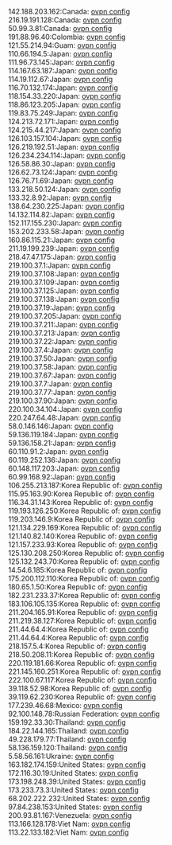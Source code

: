142.188.203.162:Canada: [ovpn config](vpn/142_188_203_162.ovpn)  
216.19.191.128:Canada: [ovpn config](vpn/216_19_191_128.ovpn)  
50.99.3.81:Canada: [ovpn config](vpn/50_99_3_81.ovpn)  
191.88.96.40:Colombia: [ovpn config](vpn/191_88_96_40.ovpn)  
121.55.214.94:Guam: [ovpn config](vpn/121_55_214_94.ovpn)  
110.66.194.5:Japan: [ovpn config](vpn/110_66_194_5.ovpn)  
111.96.73.145:Japan: [ovpn config](vpn/111_96_73_145.ovpn)  
114.167.63.187:Japan: [ovpn config](vpn/114_167_63_187.ovpn)  
114.19.112.67:Japan: [ovpn config](vpn/114_19_112_67.ovpn)  
116.70.132.174:Japan: [ovpn config](vpn/116_70_132_174.ovpn)  
118.154.33.220:Japan: [ovpn config](vpn/118_154_33_220.ovpn)  
118.86.123.205:Japan: [ovpn config](vpn/118_86_123_205.ovpn)  
119.83.75.249:Japan: [ovpn config](vpn/119_83_75_249.ovpn)  
124.213.72.171:Japan: [ovpn config](vpn/124_213_72_171.ovpn)  
124.215.44.217:Japan: [ovpn config](vpn/124_215_44_217.ovpn)  
126.103.157.104:Japan: [ovpn config](vpn/126_103_157_104.ovpn)  
126.219.192.51:Japan: [ovpn config](vpn/126_219_192_51.ovpn)  
126.234.234.114:Japan: [ovpn config](vpn/126_234_234_114.ovpn)  
126.58.86.30:Japan: [ovpn config](vpn/126_58_86_30.ovpn)  
126.62.73.124:Japan: [ovpn config](vpn/126_62_73_124.ovpn)  
126.76.71.69:Japan: [ovpn config](vpn/126_76_71_69.ovpn)  
133.218.50.124:Japan: [ovpn config](vpn/133_218_50_124.ovpn)  
133.32.8.92:Japan: [ovpn config](vpn/133_32_8_92.ovpn)  
138.64.230.225:Japan: [ovpn config](vpn/138_64_230_225.ovpn)  
14.132.114.82:Japan: [ovpn config](vpn/14_132_114_82.ovpn)  
152.117.155.230:Japan: [ovpn config](vpn/152_117_155_230.ovpn)  
153.202.233.58:Japan: [ovpn config](vpn/153_202_233_58.ovpn)  
160.86.115.21:Japan: [ovpn config](vpn/160_86_115_21.ovpn)  
211.19.199.239:Japan: [ovpn config](vpn/211_19_199_239.ovpn)  
218.47.47.175:Japan: [ovpn config](vpn/218_47_47_175.ovpn)  
219.100.37.1:Japan: [ovpn config](vpn/219_100_37_1.ovpn)  
219.100.37.108:Japan: [ovpn config](vpn/219_100_37_108.ovpn)  
219.100.37.109:Japan: [ovpn config](vpn/219_100_37_109.ovpn)  
219.100.37.125:Japan: [ovpn config](vpn/219_100_37_125.ovpn)  
219.100.37.138:Japan: [ovpn config](vpn/219_100_37_138.ovpn)  
219.100.37.19:Japan: [ovpn config](vpn/219_100_37_19.ovpn)  
219.100.37.205:Japan: [ovpn config](vpn/219_100_37_205.ovpn)  
219.100.37.211:Japan: [ovpn config](vpn/219_100_37_211.ovpn)  
219.100.37.213:Japan: [ovpn config](vpn/219_100_37_213.ovpn)  
219.100.37.22:Japan: [ovpn config](vpn/219_100_37_22.ovpn)  
219.100.37.4:Japan: [ovpn config](vpn/219_100_37_4.ovpn)  
219.100.37.50:Japan: [ovpn config](vpn/219_100_37_50.ovpn)  
219.100.37.58:Japan: [ovpn config](vpn/219_100_37_58.ovpn)  
219.100.37.67:Japan: [ovpn config](vpn/219_100_37_67.ovpn)  
219.100.37.7:Japan: [ovpn config](vpn/219_100_37_7.ovpn)  
219.100.37.77:Japan: [ovpn config](vpn/219_100_37_77.ovpn)  
219.100.37.90:Japan: [ovpn config](vpn/219_100_37_90.ovpn)  
220.100.34.104:Japan: [ovpn config](vpn/220_100_34_104.ovpn)  
220.247.64.48:Japan: [ovpn config](vpn/220_247_64_48.ovpn)  
58.0.146.146:Japan: [ovpn config](vpn/58_0_146_146.ovpn)  
59.136.119.184:Japan: [ovpn config](vpn/59_136_119_184.ovpn)  
59.136.158.21:Japan: [ovpn config](vpn/59_136_158_21.ovpn)  
60.110.91.2:Japan: [ovpn config](vpn/60_110_91_2.ovpn)  
60.119.252.136:Japan: [ovpn config](vpn/60_119_252_136.ovpn)  
60.148.117.203:Japan: [ovpn config](vpn/60_148_117_203.ovpn)  
60.99.168.92:Japan: [ovpn config](vpn/60_99_168_92.ovpn)  
106.255.213.187:Korea Republic of: [ovpn config](vpn/106_255_213_187.ovpn)  
115.95.163.90:Korea Republic of: [ovpn config](vpn/115_95_163_90.ovpn)  
116.34.31.143:Korea Republic of: [ovpn config](vpn/116_34_31_143.ovpn)  
119.193.126.250:Korea Republic of: [ovpn config](vpn/119_193_126_250.ovpn)  
119.203.146.9:Korea Republic of: [ovpn config](vpn/119_203_146_9.ovpn)  
121.134.229.169:Korea Republic of: [ovpn config](vpn/121_134_229_169.ovpn)  
121.140.82.140:Korea Republic of: [ovpn config](vpn/121_140_82_140.ovpn)  
121.157.233.93:Korea Republic of: [ovpn config](vpn/121_157_233_93.ovpn)  
125.130.208.250:Korea Republic of: [ovpn config](vpn/125_130_208_250.ovpn)  
125.132.243.70:Korea Republic of: [ovpn config](vpn/125_132_243_70.ovpn)  
14.54.6.185:Korea Republic of: [ovpn config](vpn/14_54_6_185.ovpn)  
175.200.112.110:Korea Republic of: [ovpn config](vpn/175_200_112_110.ovpn)  
180.65.1.50:Korea Republic of: [ovpn config](vpn/180_65_1_50.ovpn)  
182.231.233.37:Korea Republic of: [ovpn config](vpn/182_231_233_37.ovpn)  
183.106.105.135:Korea Republic of: [ovpn config](vpn/183_106_105_135.ovpn)  
211.204.165.91:Korea Republic of: [ovpn config](vpn/211_204_165_91.ovpn)  
211.219.38.127:Korea Republic of: [ovpn config](vpn/211_219_38_127.ovpn)  
211.44.64.4:Korea Republic of: [ovpn config](vpn/211_44_64_4.ovpn)  
211.44.64.4:Korea Republic of: [ovpn config](vpn/211_44_64_4.ovpn)  
218.157.5.4:Korea Republic of: [ovpn config](vpn/218_157_5_4.ovpn)  
218.50.208.11:Korea Republic of: [ovpn config](vpn/218_50_208_11.ovpn)  
220.119.181.66:Korea Republic of: [ovpn config](vpn/220_119_181_66.ovpn)  
221.145.160.251:Korea Republic of: [ovpn config](vpn/221_145_160_251.ovpn)  
222.100.67.117:Korea Republic of: [ovpn config](vpn/222_100_67_117.ovpn)  
39.118.52.98:Korea Republic of: [ovpn config](vpn/39_118_52_98.ovpn)  
39.119.62.230:Korea Republic of: [ovpn config](vpn/39_119_62_230.ovpn)  
177.239.46.68:Mexico: [ovpn config](vpn/177_239_46_68.ovpn)  
92.100.148.78:Russian Federation: [ovpn config](vpn/92_100_148_78.ovpn)  
159.192.33.30:Thailand: [ovpn config](vpn/159_192_33_30.ovpn)  
184.22.144.165:Thailand: [ovpn config](vpn/184_22_144_165.ovpn)  
49.228.179.77:Thailand: [ovpn config](vpn/49_228_179_77.ovpn)  
58.136.159.120:Thailand: [ovpn config](vpn/58_136_159_120.ovpn)  
5.58.56.161:Ukraine: [ovpn config](vpn/5_58_56_161.ovpn)  
163.182.174.159:United States: [ovpn config](vpn/163_182_174_159.ovpn)  
172.116.30.19:United States: [ovpn config](vpn/172_116_30_19.ovpn)  
173.198.248.39:United States: [ovpn config](vpn/173_198_248_39.ovpn)  
173.233.73.3:United States: [ovpn config](vpn/173_233_73_3.ovpn)  
68.202.222.232:United States: [ovpn config](vpn/68_202_222_232.ovpn)  
97.84.238.153:United States: [ovpn config](vpn/97_84_238_153.ovpn)  
200.93.81.167:Venezuela: [ovpn config](vpn/200_93_81_167.ovpn)  
113.166.128.178:Viet Nam: [ovpn config](vpn/113_166_128_178.ovpn)  
113.22.133.182:Viet Nam: [ovpn config](vpn/113_22_133_182.ovpn)  
